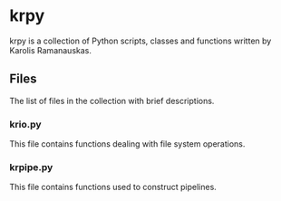 # krpy

krpy is a collection of Python scripts, classes and functions written by Karolis Ramanauskas.

## Files

The list of files in the collection with brief descriptions.

### krio.py

This file contains functions dealing with file system operations.

### krpipe.py

This file contains functions used to construct pipelines.